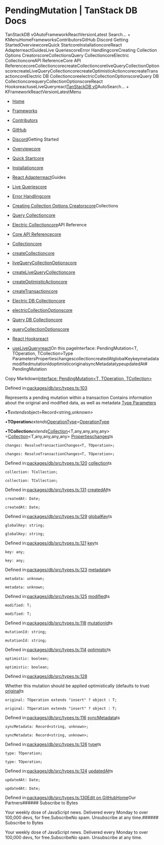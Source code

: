 # PendingMutation | TanStack DB Docs

TanStackDB v0AutoFrameworkReactVersionLatest Search... + KMenuHomeFrameworksContributorsGitHub Discord Getting StartedOverviewcoreQuick StartcoreInstallationcoreReact AdapterreactGuidesLive QueriescoreError HandlingcoreCreating Collection Options CreatorscoreCollectionsQuery CollectioncoreElectric CollectioncoreAPI ReferenceCore API ReferencecoreCollectioncorecreateCollectioncoreliveQueryCollectionOptionscorecreateLiveQueryCollectioncorecreateOptimisticActioncorecreateTransactioncoreElectric DB CollectioncoreelectricCollectionOptionscoreQuery DB CollectioncorequeryCollectionOptionscoreReact HooksreactuseLiveQueryreact[TanStack](/)[DB v0](/db)AutoSearch... + KFrameworkReactVersionLatestMenu

- [Home](/db/latest)
- [Frameworks](/db/latest/docs/framework)
- [Contributors](/db/latest/docs/contributors)
- [GitHub](https://github.com/tanstack/db)
- [Discord](https://tlinz.com/discord)Getting Started

- [Overviewcore](/db/latest/docs/overview)
- [Quick Startcore](/db/latest/docs/quick-start)
- [Installationcore](/db/latest/docs/installation)
- [React Adapterreact](/db/latest/docs/framework/react/adapter)Guides

- [Live Queriescore](/db/latest/docs/guides/live-queries)
- [Error Handlingcore](/db/latest/docs/guides/error-handling)
- [Creating Collection Options Creatorscore](/db/latest/docs/guides/collection-options-creator)Collections

- [Query Collectioncore](/db/latest/docs/collections/query-collection)
- [Electric Collectioncore](/db/latest/docs/collections/electric-collection)API Reference

- [Core API Referencecore](/db/latest/docs/reference/index)
- [Collectioncore](/db/latest/docs/reference/interfaces/collection)
- [createCollectioncore](/db/latest/docs/reference/functions/createcollection)
- [liveQueryCollectionOptionscore](/db/latest/docs/reference/functions/livequerycollectionoptions)
- [createLiveQueryCollectioncore](/db/latest/docs/reference/functions/createlivequerycollection)
- [createOptimisticActioncore](/db/latest/docs/reference/functions/createoptimisticaction)
- [createTransactioncore](/db/latest/docs/reference/functions/createtransaction)
- [Electric DB Collectioncore](/db/latest/docs/reference/electric-db-collection/index)
- [electricCollectionOptionscore](/db/latest/docs/reference/electric-db-collection/functions/electriccollectionoptions)
- [Query DB Collectioncore](/db/latest/docs/reference/query-db-collection/index)
- [queryCollectionOptionscore](/db/latest/docs/reference/query-db-collection/functions/querycollectionoptions)
- [React Hooksreact](/db/latest/docs/framework/react/reference/index)
- [useLiveQueryreact](/db/latest/docs/framework/react/reference/functions/uselivequery)On this pageInterface: PendingMutation<T, TOperation, TCollection>Type ParametersPropertieschangescollectioncreatedAtglobalKeykeymetadatamodifiedmutationIdoptimisticoriginalsyncMetadatatypeupdatedAt# PendingMutation

Copy Markdown[Interface: PendingMutation<T, TOperation, TCollection>](#interface-pendingmutationt-toperation-tcollection)

Defined in:[packages/db/src/types.ts:103](https://github.com/TanStack/db/blob/main/packages/db/src/types.ts#L103)

Represents a pending mutation within a transaction
Contains information about the original and modified data, as well as metadata
[Type Parameters](#type-parameters)

•**T***extends*object=Record<string,unknown>

•**TOperation***extends*[OperationType](/db/latest/docs/reference/type-aliases/operationtype)=[OperationType](/db/latest/docs/reference/type-aliases/operationtype)

•**TCollection***extends*[Collection](/db/latest/docs/reference/interfaces/collection)<T,any,any,any,any> =[Collection](/db/latest/docs/reference/interfaces/collection)<T,any,any,any,any>
[Properties](#properties)[changes](#changes)ts

```
changes: ResolveTransactionChanges<T, TOperation>;

```

```
changes: ResolveTransactionChanges<T, TOperation>;

```

Defined in:[packages/db/src/types.ts:120](https://github.com/TanStack/db/blob/main/packages/db/src/types.ts#L120)
[collection](#collection)ts

```
collection: TCollection;

```

```
collection: TCollection;

```

Defined in:[packages/db/src/types.ts:131](https://github.com/TanStack/db/blob/main/packages/db/src/types.ts#L131)
[createdAt](#createdat)ts

```
createdAt: Date;

```

```
createdAt: Date;

```

Defined in:[packages/db/src/types.ts:129](https://github.com/TanStack/db/blob/main/packages/db/src/types.ts#L129)
[globalKey](#globalkey)ts

```
globalKey: string;

```

```
globalKey: string;

```

Defined in:[packages/db/src/types.ts:121](https://github.com/TanStack/db/blob/main/packages/db/src/types.ts#L121)
[key](#key)ts

```
key: any;

```

```
key: any;

```

Defined in:[packages/db/src/types.ts:123](https://github.com/TanStack/db/blob/main/packages/db/src/types.ts#L123)
[metadata](#metadata)ts

```
metadata: unknown;

```

```
metadata: unknown;

```

Defined in:[packages/db/src/types.ts:125](https://github.com/TanStack/db/blob/main/packages/db/src/types.ts#L125)
[modified](#modified)ts

```
modified: T;

```

```
modified: T;

```

Defined in:[packages/db/src/types.ts:118](https://github.com/TanStack/db/blob/main/packages/db/src/types.ts#L118)
[mutationId](#mutationid)ts

```
mutationId: string;

```

```
mutationId: string;

```

Defined in:[packages/db/src/types.ts:114](https://github.com/TanStack/db/blob/main/packages/db/src/types.ts#L114)
[optimistic](#optimistic)ts

```
optimistic: boolean;

```

```
optimistic: boolean;

```

Defined in:[packages/db/src/types.ts:128](https://github.com/TanStack/db/blob/main/packages/db/src/types.ts#L128)

Whether this mutation should be applied optimistically (defaults to true)
[original](#original)ts

```
original: TOperation extends "insert" ? object : T;

```

```
original: TOperation extends "insert" ? object : T;

```

Defined in:[packages/db/src/types.ts:116](https://github.com/TanStack/db/blob/main/packages/db/src/types.ts#L116)
[syncMetadata](#syncmetadata)ts

```
syncMetadata: Record<string, unknown>;

```

```
syncMetadata: Record<string, unknown>;

```

Defined in:[packages/db/src/types.ts:126](https://github.com/TanStack/db/blob/main/packages/db/src/types.ts#L126)
[type](#type)ts

```
type: TOperation;

```

```
type: TOperation;

```

Defined in:[packages/db/src/types.ts:124](https://github.com/TanStack/db/blob/main/packages/db/src/types.ts#L124)
[updatedAt](#updatedat)ts

```
updatedAt: Date;

```

```
updatedAt: Date;

```

Defined in:[packages/db/src/types.ts:130](https://github.com/TanStack/db/blob/main/packages/db/src/types.ts#L130)[Edit on GitHub](https://github.com/tanstack/db/edit/main/docs/reference/interfaces/pendingmutation.md)[Home](/db/latest)Our Partners###### Subscribe to Bytes

Your weekly dose of JavaScript news. Delivered every Monday to over 100,000 devs, for free.SubscribeNo spam. Unsubscribe at any time.###### Subscribe to Bytes

Your weekly dose of JavaScript news. Delivered every Monday to over 100,000 devs, for free.SubscribeNo spam. Unsubscribe at any time.<iframe src="https://www.googletagmanager.com/ns.html?id=GTM-5N57KQT4" height="0" width="0" style="display:none;visibility:hidden" title="gtm"></iframe>